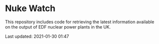 # Nuke Watch

This repository includes code for retrieving the latest information available on the output of EDF nuclear power plants in the UK.

Last updated: 2021-01-30 01:47